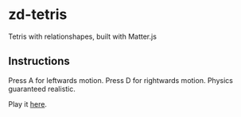 # zd-tetris

Tetris with relationshapes, built with Matter.js

## Instructions

Press A for leftwards motion. Press D for rightwards motion. Physics guaranteed realistic.

Play it [here](https://seangoedecke.github.io/zd-tetris/).
